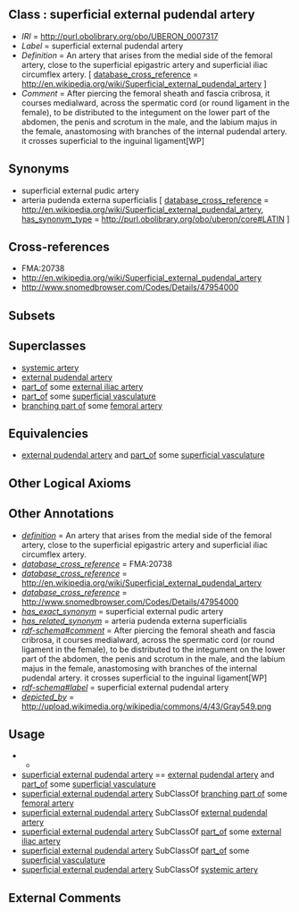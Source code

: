 
## Class : superficial external pudendal artery

 * *IRI* = http://purl.obolibrary.org/obo/UBERON_0007317
 * *Label* = superficial external pudendal artery
 * *Definition* = An artery that arises from the medial side of the femoral artery, close to the superficial epigastric artery and superficial iliac circumflex artery. [ [database_cross_reference](../../ef/oboInOwl#hasDbXref.md) = http://en.wikipedia.org/wiki/Superficial_external_pudendal_artery ]
 * *Comment* = After piercing the femoral sheath and fascia cribrosa, it courses medialward, across the spermatic cord (or round ligament in the female), to be distributed to the integument on the lower part of the abdomen, the penis and scrotum in the male, and the labium majus in the female, anastomosing with branches of the internal pudendal artery. it crosses superficial to the inguinal ligament[WP]

## Synonyms

 * superficial external pudic artery
 * arteria pudenda externa superficialis [ [database_cross_reference](../../ef/oboInOwl#hasDbXref.md) = http://en.wikipedia.org/wiki/Superficial_external_pudendal_artery, [has_synonym_type](../../pe/oboInOwl#hasSynonymType.md) = http://purl.obolibrary.org/obo/uberon/core#LATIN ]

## Cross-references

 * FMA:20738
 * http://en.wikipedia.org/wiki/Superficial_external_pudendal_artery
 * http://www.snomedbrowser.com/Codes/Details/47954000

## Subsets


## Superclasses

 * [systemic artery](../../UBERON/73/UBERON_0004573.md)
 * [external pudendal artery](../../UBERON/37/UBERON_0013137.md)
 * [part_of](../../BFO/50/BFO_0000050.md) some [external iliac artery](../../UBERON/08/UBERON_0001308.md)
 * [part_of](../../BFO/50/BFO_0000050.md) some [superficial vasculature](../../UBERON/49/UBERON_0035549.md)
 * [branching part of](../../RO/80/RO_0002380.md) some [femoral artery](../../UBERON/60/UBERON_0002060.md)

## Equivalencies

 * [external pudendal artery](../../UBERON/37/UBERON_0013137.md) and [part_of](../../BFO/50/BFO_0000050.md) some [superficial vasculature](../../UBERON/49/UBERON_0035549.md)

## Other Logical Axioms


## Other Annotations

 * *[definition](../../IAO/15/IAO_0000115.md)* = An artery that arises from the medial side of the femoral artery, close to the superficial epigastric artery and superficial iliac circumflex artery.
 * *[database_cross_reference](../../ef/oboInOwl#hasDbXref.md)* = FMA:20738
 * *[database_cross_reference](../../ef/oboInOwl#hasDbXref.md)* = http://en.wikipedia.org/wiki/Superficial_external_pudendal_artery
 * *[database_cross_reference](../../ef/oboInOwl#hasDbXref.md)* = http://www.snomedbrowser.com/Codes/Details/47954000
 * *[has_exact_synonym](../../ym/oboInOwl#hasExactSynonym.md)* = superficial external pudic artery
 * *[has_related_synonym](../../ym/oboInOwl#hasRelatedSynonym.md)* = arteria pudenda externa superficialis
 * *[rdf-schema#comment](../../nt/rdf-schema#comment.md)* = After piercing the femoral sheath and fascia cribrosa, it courses medialward, across the spermatic cord (or round ligament in the female), to be distributed to the integument on the lower part of the abdomen, the penis and scrotum in the male, and the labium majus in the female, anastomosing with branches of the internal pudendal artery. it crosses superficial to the inguinal ligament[WP]
 * *[rdf-schema#label](../../el/rdf-schema#label.md)* = superficial external pudendal artery
 * *[depicted_by](../../depicted/by/depicted_by.md)* = http://upload.wikimedia.org/wikipedia/commons/4/43/Gray549.png

## Usage

 * -
 * [superficial external pudendal artery](../../UBERON/17/UBERON_0007317.md) == [external pudendal artery](../../UBERON/37/UBERON_0013137.md) and [part_of](../../BFO/50/BFO_0000050.md) some [superficial vasculature](../../UBERON/49/UBERON_0035549.md)
 * [superficial external pudendal artery](../../UBERON/17/UBERON_0007317.md) SubClassOf [branching part of](../../RO/80/RO_0002380.md) some [femoral artery](../../UBERON/60/UBERON_0002060.md)
 * [superficial external pudendal artery](../../UBERON/17/UBERON_0007317.md) SubClassOf [external pudendal artery](../../UBERON/37/UBERON_0013137.md)
 * [superficial external pudendal artery](../../UBERON/17/UBERON_0007317.md) SubClassOf [part_of](../../BFO/50/BFO_0000050.md) some [external iliac artery](../../UBERON/08/UBERON_0001308.md)
 * [superficial external pudendal artery](../../UBERON/17/UBERON_0007317.md) SubClassOf [part_of](../../BFO/50/BFO_0000050.md) some [superficial vasculature](../../UBERON/49/UBERON_0035549.md)
 * [superficial external pudendal artery](../../UBERON/17/UBERON_0007317.md) SubClassOf [systemic artery](../../UBERON/73/UBERON_0004573.md)

## External Comments

